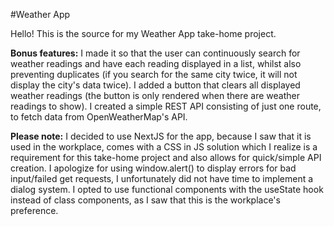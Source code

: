 #Weather App

Hello! This is the source for my Weather App take-home project.

**Bonus features:**
I made it so that the user can continuously search for weather readings and have each reading displayed in a list, whilst also preventing duplicates (if you search for the same city twice, it will not display the city's data twice).
I added a button that clears all displayed weather readings (the button is only rendered when there are weather readings to show).
I created a simple REST API consisting of just one route, to fetch data from OpenWeatherMap's API.

**Please note:**
I decided to use NextJS for the app, because I saw that it is used in the workplace, comes with a CSS in JS solution which I realize is a requirement for this take-home project and also allows for quick/simple API creation.
I apologize for using window.alert() to display errors for bad input/failed get requests, I unfortunately did not have time to implement a dialog system.
I opted to use functional components with the useState hook instead of class components, as I saw that this is the workplace's preference.


